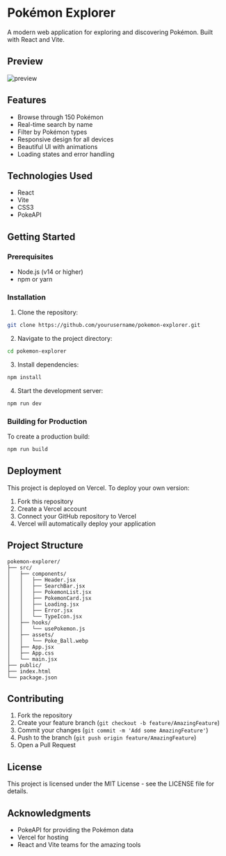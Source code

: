 # Pokémon Explorer

A modern web application for exploring and discovering Pokémon. Built with React and Vite.

## Preview

![preview](https://github.com/user-attachments/assets/be5e5b6f-57d2-4c0c-b65b-461b65c18388)


## Features

- Browse through 150 Pokémon
- Real-time search by name
- Filter by Pokémon types
- Responsive design for all devices
- Beautiful UI with animations
- Loading states and error handling

## Technologies Used

- React
- Vite
- CSS3
- PokeAPI

## Getting Started

### Prerequisites

- Node.js (v14 or higher)
- npm or yarn

### Installation

1. Clone the repository:

```bash
git clone https://github.com/yourusername/pokemon-explorer.git
```

2. Navigate to the project directory:

```bash
cd pokemon-explorer
```

3. Install dependencies:

```bash
npm install
```

4. Start the development server:

```bash
npm run dev
```

### Building for Production

To create a production build:

```bash
npm run build
```

## Deployment

This project is deployed on Vercel. To deploy your own version:

1. Fork this repository
2. Create a Vercel account
3. Connect your GitHub repository to Vercel
4. Vercel will automatically deploy your application

## Project Structure

```
pokemon-explorer/
├── src/
│   ├── components/
│   │   ├── Header.jsx
│   │   ├── SearchBar.jsx
│   │   ├── PokemonList.jsx
│   │   ├── PokemonCard.jsx
│   │   ├── Loading.jsx
│   │   ├── Error.jsx
│   │   └── TypeIcon.jsx
│   ├── hooks/
│   │   └── usePokemon.js
│   ├── assets/
│   │   └── Poke_Ball.webp
│   ├── App.jsx
│   ├── App.css
│   └── main.jsx
├── public/
├── index.html
└── package.json
```

## Contributing

1. Fork the repository
2. Create your feature branch (`git checkout -b feature/AmazingFeature`)
3. Commit your changes (`git commit -m 'Add some AmazingFeature'`)
4. Push to the branch (`git push origin feature/AmazingFeature`)
5. Open a Pull Request

## License

This project is licensed under the MIT License - see the LICENSE file for details.

## Acknowledgments

- PokeAPI for providing the Pokémon data
- Vercel for hosting
- React and Vite teams for the amazing tools
